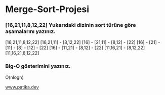 # Merge-Sort-Projesi

### [16,21,11,8,12,22] Yukarıdaki dizinin sort türüne göre aşamalarını yazınız.

[16,21,11,8,12,22] 
[16,21,11] - [8,12,22] 
[16] - [21,11] - [8,12] - [22] 
[16] - [21] - [11] - [8] - [12] - [22] 
[16] - [11,21] - [8,12] - [22] 
[11,16,21] - [8,12,22] 
[11,16,21,8,12,22] 


### Big-O gösterimini yazınız.
O(nlogn)


www.patika.dev 
